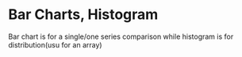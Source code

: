 # Bar Charts, Histogram

Bar chart is for a single/one series comparison while histogram is for distribution(usu for an array)